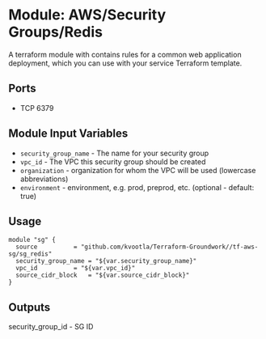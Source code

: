 Module: AWS/Security Groups/Redis
=================================

A terraform module with contains rules for a common web application deployment, which you can use with your service Terraform template.

Ports
-----
- TCP 6379

Module Input Variables
----------------------

- `security_group_name` - The name for your security group
- `vpc_id` 		- The VPC this security group should be created
- `organization`        - organization for whom the VPC will be used (lowercase abbreviations)
- `environment`         - environment, e.g. prod, preprod, etc. (optional - default: true)

Usage
-----

```hcl
module "sg" {
  source	      = "github.com/kvootla/Terraform-Groundwork//tf-aws-sg/sg_redis"
  security_group_name = "${var.security_group_name}"
  vpc_id 	      = "${var.vpc_id}"
  source_cidr_block   = "${var.source_cidr_block}"
}
```

Outputs
-------

security_group_id - SG ID
